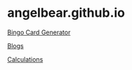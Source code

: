 # angelbear.github.io

[Bingo Card Generator](./bingo)

[Blogs](./blogs)

[Calculations](./calculations)
